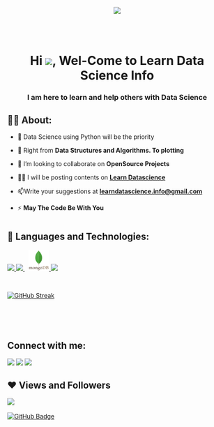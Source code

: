 <p align="center"><img width="40%" height="auto" src="https://i.imgur.com/BJYBTvN.jpeg" height="175px"/></p>

<br>
<br>

<h1 align="center">Hi <img src="https://raw.githubusercontent.com/MartinHeinz/MartinHeinz/master/wave.gif" width="30px">, Wel-Come to Learn Data Science Info</h1>
<h3 align="center">I am here to learn and help others with Data Science</h3>


## 🙋‍♂️ About:

- 🔭 Data Science using Python will be the priority

- 🌱 Right from **Data Structures and Algorithms. To plotting**

- 👯 I’m looking to collaborate on **OpenSource Projects**

- 👨‍💻 I will be posting contents on **[Learn Datascience](https://learndatascience.info)**

- 📫Write your suggestions at **learndatascience.info@gmail.com**

- ⚡ **May The Code Be With You**
#
## 🚀 Languages and Technologies:

<p align="left"> 
    <a href="https://www.python.org" target="_blank"> <img src="https://img.icons8.com/color/48/000000/python.png"/> </a> 
    <a style="padding-right:8px;" href="https://www.mysql.com/" target="_blank"> <img src="https://img.icons8.com/fluent/50/000000/mysql-logo.png"/> </a>
    <a href="https://www.mongodb.com/" target="_blank"> <img src="https://raw.githubusercontent.com/devicons/devicon/master/icons/mongodb/mongodb-original-wordmark.svg" alt="mongodb" width="48" height="48"/> </a> 
    <a href="https://firebase.google.com/" target="_blank"> <img src="https://img.icons8.com/color/48/000000/firebase.png"/> </a> 
</p>


<br/>

[![GitHub Streak](https://github-readme-streak-stats.herokuapp.com/?user=lurndatascience&theme=dark)](https://git.io/streak-stats)

<br/>
<br/>
<br/>

## Connect with me:
<p align="left">

<!-- <a href = ""><img src="https://img.icons8.com/fluent/48/000000/linkedin.png"/></a> -->
<a href = "https://twitter.com/lurndatascience"><img src="https://img.icons8.com/fluent/48/000000/twitter.png"/></a>
<a href = "https://www.instagram.com/lurndatascience/"><img src="https://img.icons8.com/fluent/48/000000/instagram-new.png"/></a>
<a href = "https://www.youtube.com/"><img src="https://img.icons8.com/color/48/000000/youtube-play.png"/></a>

</p>

## ❤ Views and Followers
![](https://komarev.com/ghpvc/?username=lurndatascience&color=green)

<a href="https://github.com/lurndatascience?tab=followers"><img src="https://img.shields.io/github/followers/lurndatascience?label=Followers&style=social" alt="GitHub Badge"></a>
